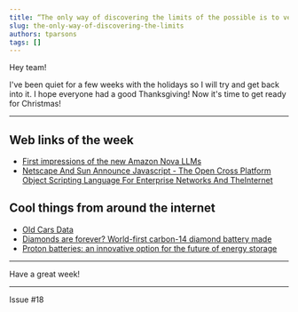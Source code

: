 ```yaml
---
title: “The only way of discovering the limits of the possible is to venture a little way past them into the impossible.” - Arthur C. Clarke
slug: the-only-way-of-discovering-the-limits
authors: tparsons
tags: []
---
```


Hey team!

I've been quiet for a few weeks with the holidays so I will try and get back into it. I hope everyone had a good Thanksgiving! Now it's time to get ready for Christmas!

---

## Web links of the week

- [First impressions of the new Amazon Nova LLMs](https://simonw.substack.com/p/first-impressions-of-the-new-amazon)
- [Netscape And Sun Announce Javascript - The Open Cross Platform Object Scripting Language For Enterprise Networks And TheInternet](https://web.archive.org/web/20070916144913/http://wp.netscape.com/newsref/pr/newsrelease67.html)

## Cool things from around the internet

- [Old Cars Data](https://oldcarsdata.com/)
- [Diamonds are forever? World-first carbon-14 diamond battery made](https://www.gov.uk/government/news/diamonds-are-forever-world-first-carbon-14-diamond-battery-made)
- [Proton batteries: an innovative option for the future of energy storage](https://www.unsw.edu.au/newsroom/news/2024/12/proton-batteries-an-innovative-option-for-the-future-of-energy-storage)

---

Have a great week!

---

Issue #18
